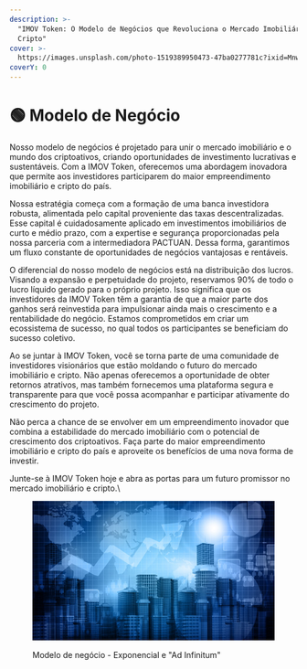 ```yaml
---
description: >-
  "IMOV Token: O Modelo de Negócios que Revoluciona o Mercado Imobiliário e
  Cripto"
cover: >-
  https://images.unsplash.com/photo-1519389950473-47ba0277781c?ixid=MnwxMjA3fDB8MHxwaG90by1wYWdlfHx8fGVufDB8fHx8&ixlib=rb-1.2.1&auto=format&fit=crop&w=2970&q=80
coverY: 0
---
```


# 🟢 Modelo de Negócio



Nosso modelo de negócios é projetado para unir o mercado imobiliário e o mundo dos criptoativos, criando oportunidades de investimento lucrativas e sustentáveis. Com a IMOV Token, oferecemos uma abordagem inovadora que permite aos investidores participarem do maior empreendimento imobiliário e cripto do país.

Nossa estratégia começa com a formação de uma banca investidora robusta, alimentada pelo capital proveniente das taxas descentralizadas. Esse capital é cuidadosamente aplicado em investimentos imobiliários de curto e médio prazo, com a expertise e segurança proporcionadas pela nossa parceria com a intermediadora PACTUAN. Dessa forma, garantimos um fluxo constante de oportunidades de negócios vantajosas e rentáveis.

O diferencial do nosso modelo de negócios está na distribuição dos lucros. Visando a expansão e perpetuidade do projeto, reservamos 90% de todo o lucro líquido gerado para o próprio projeto. Isso significa que os investidores da IMOV Token têm a garantia de que a maior parte dos ganhos será reinvestida para impulsionar ainda mais o crescimento e a rentabilidade do negócio. Estamos comprometidos em criar um ecossistema de sucesso, no qual todos os participantes se beneficiam do sucesso coletivo.

Ao se juntar à IMOV Token, você se torna parte de uma comunidade de investidores visionários que estão moldando o futuro do mercado imobiliário e cripto. Não apenas oferecemos a oportunidade de obter retornos atrativos, mas também fornecemos uma plataforma segura e transparente para que você possa acompanhar e participar ativamente do crescimento do projeto.

Não perca a chance de se envolver em um empreendimento inovador que combina a estabilidade do mercado imobiliário com o potencial de crescimento dos criptoativos. Faça parte do maior empreendimento imobiliário e cripto do país e aproveite os benefícios de uma nova forma de investir.

Junte-se à IMOV Token hoje e abra as portas para um futuro promissor no mercado imobiliário e cripto.\


<figure><img src="../../.gitbook/assets/image (7) (1).png" alt=""><figcaption><p>Modelo de negócio - Exponencial e "Ad Infinitum"</p></figcaption></figure>
